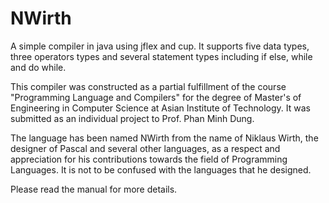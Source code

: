 # NWirth
A simple compiler in java using jflex and cup. It supports five data types, three operators types and several statement types including if else, while and do while. 

This compiler was constructed as a partial fulfillment of the course "Programming Language and Compilers" for the degree of Master's of Engineering in Computer Science at Asian Institute of Technology. It was submitted as an individual project to Prof. Phan Minh Dung.

The language has been named NWirth from the name of Niklaus Wirth, the designer of Pascal and several other languages, as a respect and appreciation for his contributions towards the field of Programming Languages. It is not to be confused with the languages that he designed.

Please read the manual for more details.
